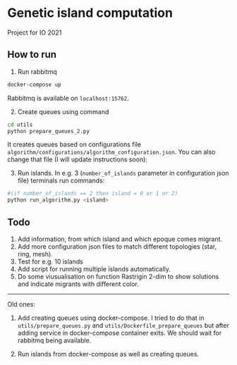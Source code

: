 # Genetic island computation

Project for IO 2021

## How to run
1. Run rabbitmq
```bash
docker-compose up
```
Rabbitmq is available on `localhost:15762`.

2. Create queues using command
```bash
cd utils
python prepare_queues_2.py 
   ```
It creates queues based on configurations file
`algorithm/configurations/algorithm_configuration.json`.
   You can also change that file (I will update instructions soon):

3. Run islands. In e.g. 3 (`number_of_islands` parameter in configuration json file) terminals run commands:
```bash
#(if number_of_islands == 2 then island = 0 or 1 or 2)
python run_algorithm.py <island> 
   ```

## Todo
1. Add information, from which island and which epoque comes migrant.
2. Add more configuration json files to match different topologies (star, ring, mesh).
3. Test for e.g. 10 islands
4. Add script for running multiple islands automatically.
5. Do some viusualisation on function Rastrigin 2-dim to show solutions and indicate migrants with different color.


------ 
Old ones:
1. Add creating queues using docker-compose. I tried to do that in 
`utils/prepare_queues.py` and `utils/Dockerfile_prepare_queues` but after
   adding service in docker-compose container exits. We should wait for rabbitmq being available.
   
2. Run islands from docker-compose as well as creating queues.
